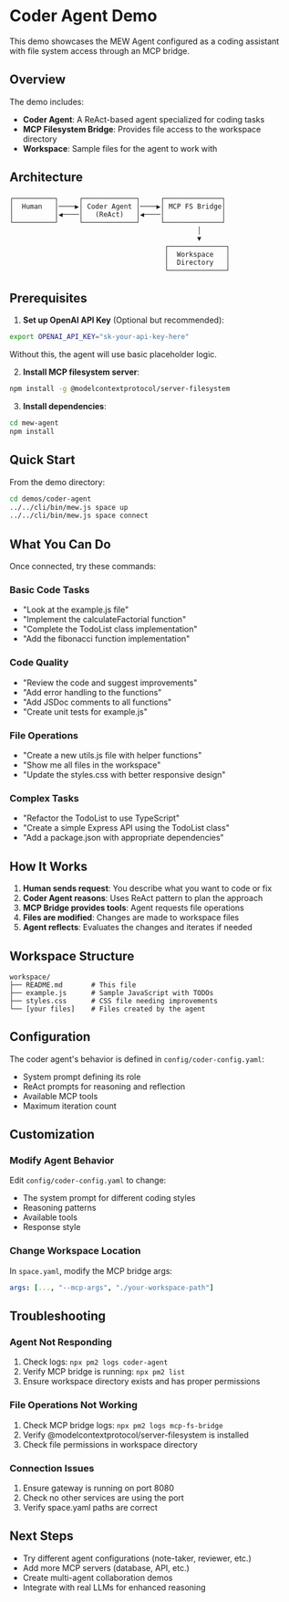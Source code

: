 # Coder Agent Demo

This demo showcases the MEW Agent configured as a coding assistant with file system access through an MCP bridge.

## Overview

The demo includes:
- **Coder Agent**: A ReAct-based agent specialized for coding tasks
- **MCP Filesystem Bridge**: Provides file access to the workspace directory
- **Workspace**: Sample files for the agent to work with

## Architecture

```
┌──────────┐     ┌─────────────┐     ┌──────────────┐
│  Human   │────▶│ Coder Agent │────▶│ MCP FS Bridge│
│          │◀────│   (ReAct)   │◀────│              │
└──────────┘     └─────────────┘     └──────────────┘
                                              │
                                              ▼
                                      ┌──────────────┐
                                      │  Workspace   │
                                      │  Directory   │
                                      └──────────────┘
```

## Prerequisites

1. **Set up OpenAI API Key** (Optional but recommended):
```bash
export OPENAI_API_KEY="sk-your-api-key-here"
```
Without this, the agent will use basic placeholder logic.

2. **Install MCP filesystem server**:
```bash
npm install -g @modelcontextprotocol/server-filesystem
```

3. **Install dependencies**:
```bash
cd mew-agent
npm install
```

## Quick Start

From the demo directory:

```bash
cd demos/coder-agent
../../cli/bin/mew.js space up
../../cli/bin/mew.js space connect
```

## What You Can Do

Once connected, try these commands:

### Basic Code Tasks
- "Look at the example.js file"
- "Implement the calculateFactorial function"
- "Complete the TodoList class implementation"
- "Add the fibonacci function implementation"

### Code Quality
- "Review the code and suggest improvements"
- "Add error handling to the functions"
- "Add JSDoc comments to all functions"
- "Create unit tests for example.js"

### File Operations
- "Create a new utils.js file with helper functions"
- "Show me all files in the workspace"
- "Update the styles.css with better responsive design"

### Complex Tasks
- "Refactor the TodoList to use TypeScript"
- "Create a simple Express API using the TodoList class"
- "Add a package.json with appropriate dependencies"

## How It Works

1. **Human sends request**: You describe what you want to code or fix
2. **Coder Agent reasons**: Uses ReAct pattern to plan the approach
3. **MCP Bridge provides tools**: Agent requests file operations
4. **Files are modified**: Changes are made to workspace files
5. **Agent reflects**: Evaluates the changes and iterates if needed

## Workspace Structure

```
workspace/
├── README.md       # This file
├── example.js      # Sample JavaScript with TODOs
├── styles.css      # CSS file needing improvements
└── [your files]    # Files created by the agent
```

## Configuration

The coder agent's behavior is defined in `config/coder-config.yaml`:
- System prompt defining its role
- ReAct prompts for reasoning and reflection
- Available MCP tools
- Maximum iteration count

## Customization

### Modify Agent Behavior
Edit `config/coder-config.yaml` to change:
- The system prompt for different coding styles
- Reasoning patterns
- Available tools
- Response style

### Change Workspace Location
In `space.yaml`, modify the MCP bridge args:
```yaml
args: [..., "--mcp-args", "./your-workspace-path"]
```

## Troubleshooting

### Agent Not Responding
1. Check logs: `npx pm2 logs coder-agent`
2. Verify MCP bridge is running: `npx pm2 list`
3. Ensure workspace directory exists and has proper permissions

### File Operations Not Working
1. Check MCP bridge logs: `npx pm2 logs mcp-fs-bridge`
2. Verify @modelcontextprotocol/server-filesystem is installed
3. Check file permissions in workspace directory

### Connection Issues
1. Ensure gateway is running on port 8080
2. Check no other services are using the port
3. Verify space.yaml paths are correct

## Next Steps

- Try different agent configurations (note-taker, reviewer, etc.)
- Add more MCP servers (database, API, etc.)
- Create multi-agent collaboration demos
- Integrate with real LLMs for enhanced reasoning